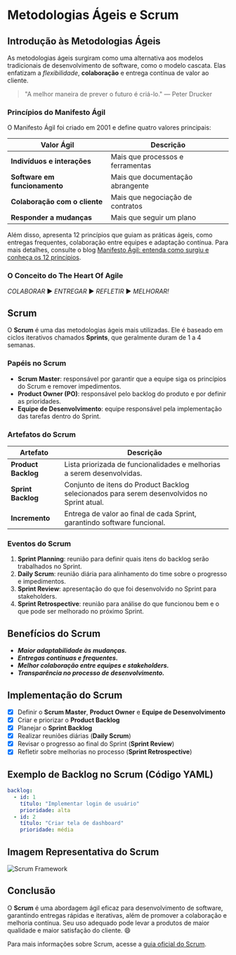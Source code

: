 # Metodologias Ágeis e Scrum

## Introdução às Metodologias Ágeis
As metodologias ágeis surgiram como uma alternativa aos modelos tradicionais de desenvolvimento de software, como o modelo cascata. Elas enfatizam a *flexibilidade*, **colaboração** e entrega contínua de valor ao cliente.

> "A melhor maneira de prever o futuro é criá-lo." — Peter Drucker

### Princípios do Manifesto Ágil
O Manifesto Ágil foi criado em 2001 e define quatro valores principais:

| **Valor Ágil** | **Descrição** |
|--------------|-------------|
| **Indivíduos e interações** | Mais que processos e ferramentas |
| **Software em funcionamento** | Mais que documentação abrangente |
| **Colaboração com o cliente** | Mais que negociação de contratos |
| **Responder a mudanças** | Mais que seguir um plano |

Além disso, apresenta 12 princípios que guiam as práticas ágeis, como entregas frequentes, colaboração entre equipes e adaptação contínua. Para mais detalhes, consulte o blog [Manifesto Ágil: entenda como surgiu e conheça os 12 princípios](https://robsoncamargo.com.br/blog/Manifesto-Agil-entenda-como-surgiu-e-conheca-os-12-principios).

### O Conceito do The Heart Of Agile
_COLABORAR_ :arrow_forward: _ENTREGAR_ :arrow_forward: _REFLETIR_ :arrow_forward: _MELHORAR!_

## Scrum
O **Scrum** é uma das metodologias ágeis mais utilizadas. Ele é baseado em ciclos iterativos chamados **Sprints**, que geralmente duram de 1 a 4 semanas.

### Papéis no Scrum
- **Scrum Master**: responsável por garantir que a equipe siga os princípios do Scrum e remover impedimentos.
- **Product Owner (PO)**: responsável pelo backlog do produto e por definir as prioridades.
- **Equipe de Desenvolvimento**: equipe responsável pela implementação das tarefas dentro do Sprint.

### Artefatos do Scrum

| **Artefato** | **Descrição** |
|-------------|-------------|
| **Product Backlog** | Lista priorizada de funcionalidades e melhorias a serem desenvolvidas. |
| **Sprint Backlog** | Conjunto de itens do Product Backlog selecionados para serem desenvolvidos no Sprint atual. |
| **Incremento** | Entrega de valor ao final de cada Sprint, garantindo software funcional. |

### Eventos do Scrum
1. **Sprint Planning**: reunião para definir quais itens do backlog serão trabalhados no Sprint.
1. **Daily Scrum**: reunião diária para alinhamento do time sobre o progresso e impedimentos.
1. **Sprint Review**: apresentação do que foi desenvolvido no Sprint para stakeholders.
1. **Sprint Retrospective**: reunião para análise do que funcionou bem e o que pode ser melhorado no próximo Sprint.

## Benefícios do Scrum
- __*Maior adaptabilidade às mudanças.*__
- __*Entregas contínuas e frequentes.*__
- __*Melhor colaboração entre equipes e stakeholders.*__
- __*Transparência no processo de desenvolvimento.*__

## Implementação do Scrum
- [x] Definir o **Scrum Master**, **Product Owner** e **Equipe de Desenvolvimento**
- [x] Criar e priorizar o **Product Backlog**
- [x] Planejar o **Sprint Backlog**
- [x] Realizar reuniões diárias (**Daily Scrum**)
- [x] Revisar o progresso ao final do Sprint (**Sprint Review**)
- [x] Refletir sobre melhorias no processo (**Sprint Retrospective**)

## Exemplo de Backlog no Scrum (Código YAML)
```yaml
backlog:
  - id: 1
    título: "Implementar login de usuário"
    prioridade: alta
  - id: 2
    título: "Criar tela de dashboard"
    prioridade: média
```

## Imagem Representativa do Scrum
![Scrum Framework](https://upload.wikimedia.org/wikipedia/commons/thumb/5/58/Scrum_process.svg/1200px-Scrum_process.svg.png)

## Conclusão
O **Scrum** é uma abordagem ágil eficaz para desenvolvimento de software, garantindo entregas rápidas e iterativas, além de promover a colaboração e melhoria contínua. Seu uso adequado pode levar a produtos de maior qualidade e maior satisfação do cliente. :smile:

Para mais informações sobre Scrum, acesse a [guia oficial do Scrum](https://www.scrum.org/resources/scrum-guide).